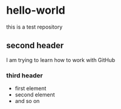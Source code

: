 # hello-world
this is a test repository

## second header
I am trying to learn how to work with GitHub

### third header
* first element
* second element
* and so on

